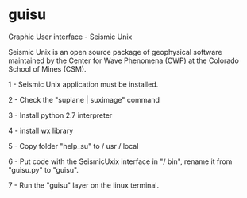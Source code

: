 # guisu
Graphic User interface - Seismic Unix

Seismic Unix is ​​an open source package of geophysical software maintained by the Center for Wave Phenomena (CWP) at the Colorado School of Mines (CSM).


1 - Seismic Unix application must be installed.

2 - Check the "suplane | suximage" command

3 - Install python 2.7 interpreter

4 - install wx library

5 - Copy folder "help_su" to / usr / local

6 - Put code with the SeismicUxix interface in "/ bin", rename it from "guisu.py" to "guisu".

7 - Run the "guisu" layer on the linux terminal.


